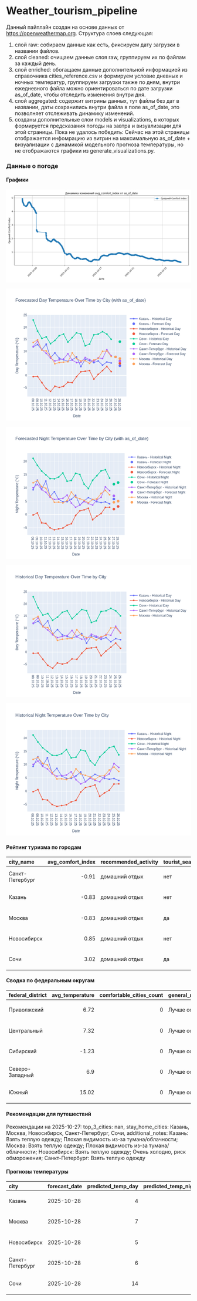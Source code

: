 # Weather_tourism_pipeline
Данный пайплайн создан на основе данных от https://openweathermap.org.
Структура слоев следующая:
  1) слой raw: 
  собираем данные как есть, фиксируем дату загрузки в названии файлов.
  2) слой cleaned:
  очищаем данные слоя raw, группируем их по файлам за каждый день.
  3) слой enriched:
  обогащаем данные дополнительной информацией из справочника cities_reference.csv и формируем условие дневных и ночных температур,
  группируем загрузки также по дням, внутри ежедневного файла можно ориентироваться по дате загрузки as_of_date, чтобы отследить изменения внутри дня.
  4) слой aggregated:
   содержит витрины данных, тут файлы без дат в названии, даты сохранились внутри файла в поле as_of_date, это позволняет отслеживать динамику изменений.
  6) созданы дополнительные слои models и visualizations, в которых формируется предсказания погоды на завтра и визуализации для этой страницы.
  Пока не удалось победить: Сейчас на этой страницы отображается инфомрацию из витрин на максимальную as_of_date + визуализации с динамикой модельного прогноза температуры, 
  но не отображаются графики из generate_visualizations.py.
<!-- WEATHER DATA START -->
### Данные о погоде

#### Графики
![Comfort Index Trend](data/visualizations/comfort_index_trend.png)

![Forecasted Day Temperature](data/visualizations/forecasted_day_temperature.png)

![Forecasted Night Temperature](data/visualizations/forecasted_night_temperature.png)

![Historical Day Temperature](data/visualizations/historical_day_temperature.png)

![Historical Night Temperature](data/visualizations/historical_night_temperature.png)

#### Рейтинг туризма по городам
| city_name       |   avg_comfort_index | recommended_activity   | tourist_season_match   | tourism_season   | tour_recommendation       | as_of_date          |
|:----------------|--------------------:|:-----------------------|:-----------------------|:-----------------|:--------------------------|:--------------------|
| Санкт-Петербург |               -0.91 | домашний отдых         | нет                    | Май-Сентябрь     | домашний отдых вне сезона | 2025-10-27 06:38:00 |
| Казань          |               -0.83 | домашний отдых         | нет                    | Май-Сентябрь     | домашний отдых вне сезона | 2025-10-27 06:38:00 |
| Москва          |               -0.83 | домашний отдых         | да                     | Круглогодично    | домашний отдых в сезон    | 2025-10-27 06:38:00 |
| Новосибирск     |                0.85 | домашний отдых         | нет                    | Июнь-Август      | домашний отдых вне сезона | 2025-10-27 06:38:00 |
| Сочи            |                3.02 | домашний отдых         | да                     | Май-Октябрь      | домашний отдых в сезон    | 2025-10-27 06:38:00 |

#### Сводка по федеральным округам
| federal_district   |   avg_temperature |   comfortable_cities_count | general_recommendation   | as_of_date          |
|:-------------------|------------------:|---------------------------:|:-------------------------|:--------------------|
| Приволжский        |              6.72 |                          0 | Лучше остаться дома      | 2025-10-27 06:38:00 |
| Центральный        |              7.32 |                          0 | Лучше остаться дома      | 2025-10-27 06:38:00 |
| Сибирский          |             -1.23 |                          0 | Лучше остаться дома      | 2025-10-27 06:38:00 |
| Северо-Западный    |              6.9  |                          0 | Лучше остаться дома      | 2025-10-27 06:38:00 |
| Южный              |             15.02 |                          0 | Лучше остаться дома      | 2025-10-27 06:38:00 |

#### Рекомендации для путешествий
Рекомендации на 2025-10-27: top_3_cities: nan, stay_home_cities: Казань, Москва, Новосибирск, Санкт-Петербург, Сочи, additional_notes: Казань: Взять теплую одежду; Плохая видимость из-за тумана/облачности; Москва: Взять теплую одежду; Плохая видимость из-за тумана/облачности; Новосибирск: Взять теплую одежду; Очень холодно, риск обморожения; Санкт-Петербург: Взять теплую одежду

#### Прогнозы температуры
| city            | forecast_date   |   predicted_temp_day |   predicted_temp_night | model_type       | as_of_date          |
|:----------------|:----------------|---------------------:|-----------------------:|:-----------------|:--------------------|
| Казань          | 2025-10-28      |                    4 |                      3 | LinearRegression | 2025-10-27 06:38:32 |
| Москва          | 2025-10-28      |                    7 |                      5 | LinearRegression | 2025-10-27 06:38:32 |
| Новосибирск     | 2025-10-28      |                    5 |                      3 | LinearRegression | 2025-10-27 06:38:32 |
| Санкт-Петербург | 2025-10-28      |                    6 |                      5 | LinearRegression | 2025-10-27 06:38:32 |
| Сочи            | 2025-10-28      |                   14 |                     12 | LinearRegression | 2025-10-27 06:38:32 |


<!-- WEATHER DATA END -->
